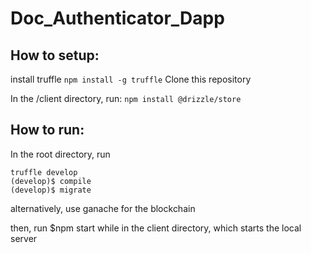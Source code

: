 # Doc_Authenticator_Dapp

## How to setup:
install truffle 
    `npm install -g truffle`
Clone this repository

In the /client directory, run:
    `npm install @drizzle/store`

## How to run: 
In the root directory, run
```
truffle develop
(develop)$ compile
(develop)$ migrate
```

alternatively, use ganache for the blockchain

then, run 
    $npm start 
while in the client directory, which starts the local server